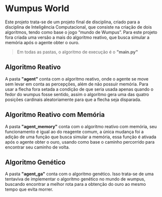 # Wumpus World

Este projeto trata-se de um projeto final de disciplina, criado para a disciplina de Inteligência Computacional, que consiste na criação de dois algoritmos, tendo como base o jogo “mundo de Wumpus”. Para este projeto fora criada uma versão a mais do algoritmo reativo, que busca simular a memória após o agente obter o ouro.

> Em todas as pastas, o algoritmo de execução é o **"main.py"**

## **Algoritmo Reativo**

A pasta **"agent"** conta com o algoritmo reativo, onde o agente se move sem levar em conta as percepções, além de não possuir memória. Para usar a flecha fora setada a condição de que seria usada apenas quando o fedor do wumpus fosse sentido, assim o algoritmo gera uma das quatro posições cardinais aleatoriamente para que a flecha seja disparada.

## **Algoritmo Reativo com Memória**

A pasta **"agent_memory"** conta com o algoritmo reativo com memória, seu funcionamento é igual ao do reagente comum, a única mudança foi a adição de uma função que busca simular a memória, essa função é ativada após o agente obter o ouro, usando como base o caminho percorrido para encontrar seu caminho de volta.

## **Algoritmo Genético**

A pasta **"agent_ga"** conta com o algoritmo genético. Isso trata-se de uma tentaviva de implementar o algoritmo genético no mundo de wumpus, buscando encontrar a melhor rota para a obtenção do ouro ao mesmo tempo que evita morrer.
